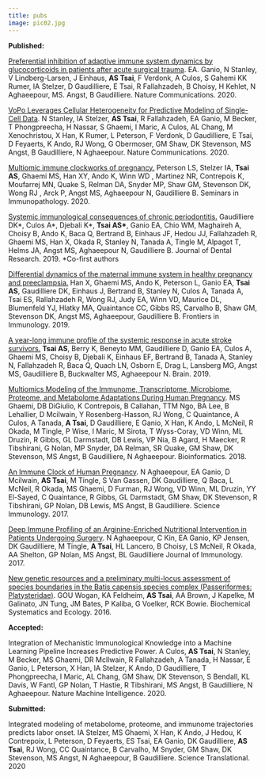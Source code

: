 ```yaml
---
title: pubs
image: pic02.jpg
---
```

<p class="p1"><strong>Published:</strong></p>

<p><a href="https://www.nature.com/articles/s41467-020-17565-y">Preferential inhibition of adaptive immune system dynamics by glucocorticoids in patients after acute surgical trauma</a>. EA. Ganio, N Stanley, V Lindberg-Larsen, J Einhaus, <b>AS Tsai</b>, F Verdonk, A Culos, S Gahemi KK Rumer, IA Stelzer, D Gaudilliere, E Tsai, R Fallahzadeh, B Choisy, H Kehlet, N Aghaeepour, MS. Angst, B Gaudilliere. Nature Communications. 2020. </p>

<p><a href="https://www.nature.com/articles/s41467-020-17569-8">VoPo Leverages Cellular Heterogeneity for Predictive Modeling of Single-Cell Data</a>. N Stanley, IA Stelzer, <b>AS Tsai</b>, R Fallahzadeh, EA Ganio, M Becker, T Phongpreecha, H Nassar, S Ghaemi, I Maric, A Culos, AL Chang, M Xenochristou, X Han, K Rumer, L Peterson, F Verdonk, D Gaudilliere, E Tsai, D Feyaerts, K Ando, RJ Wong, G Obermoser, GM Shaw, DK Stevenson, MS Angst, B Gaudilliere, N Aghaeepour. Nature Communications. 2020. </p>

<p> <a href="https://doi.org/10.1007/s00281-019-00772-1">Multiomic immune clockworks of pregnancy.</a> Peterson LS, Stelzer IA, <b>Tsai AS</b>, Ghaemi MS, Han XY, Ando K, Winn WD , Martinez NR, Contrepois K, Moufarrej MN, Quake S, Relman DA, Snyder MP, Shaw GM, Stevenson DK, Wong RJ , Arck P, Angst MS, Aghaeepour N, Gaudilliere B. Seminars in Immunopathology. 2020.

<p> <a href="https://journals.sagepub.com/doi/abs/10.1177/0022034519857714">Systemic immunological consequences of chronic periodontitis.</a> Gaudilliere DK*, Culos A*, Djebali K*, <b>Tsai AS*</b>, Ganio EA, Chio WM, Maghaireh A, Choisy B, Ando K, Baca Q, Bertrand B, Einhaus JF, Hedou JJ, Fallahzadeh R, Ghaemi MS, Han X, Okada R, Stanley N, Tanada A, Tingle M, Alpagot T, Helms JA, Angst MS, Aghaeepour N, Gaudilliere B.  Journal of Dental Research. 2019. *Co-first authors </p>

<p> <a href="https://www.frontiersin.org/articles/10.3389/fimmu.2019.01305/abstract">Differential dynamics of the maternal immune system in healthy pregnancy and preeclampsia.</a> Han X, Ghaemi MS, Ando K, Peterson L, Ganio EA, <b>Tsai AS</b>, Gaudilliere DK, Einhaus J, Bertrand B, Stanley N, Culos A, Tanada A, Tsai ES, Rallahzadeh R, Wong RJ, Judy EA, Winn VD, Maurice DL, Blumenfeld YJ, Hlatky MA, Quaintance CC, Gibbs RS, Carvalho B, Shaw GM, Stevenson DK, Angst MS, Aghaeepour, Gaudilliere B.  Frontiers in Immunology. 2019.</p>

<p> <a href="https://academic.oup.com/brain/advance-article/doi/10.1093/brain/awz022/5373058">A year-long immune profile of the systemic response in acute stroke survivors.</a> <b>Tsai AS</b>, Berry K, Beneyto MM, Gaudilliere D, Ganio EA, Culos A, Ghaemi MS, Choisy B, Djebali K, Einhaus EF, Bertrand B, Tanada A, Stanley N, Fallahzadeh R, Baca Q, Quach LN, Osborn E, Drag L, Lansberg MG, Angst MS, Gaudilliere B, Buckwalter MS, Aghaeepour N. Brain. 2019. <p>

<p> <a href="https://academic.oup.com/bioinformatics/advance-article/doi/10.1093/bioinformatics/bty537/5047759">Multiomics Modeling of the Immunome, Transcriptome, Microbiome, Proteome, and Metabolome Adaptations During Human Pregnancy</a>. MS Ghaemi, DB DiGiulio, K Contrepois, B Callahan, TTM Ngo, BA Lee, B Lehallier, D Mcilwain, Y Rosenberg-Hasson, RJ Wong, C Quaintance, A Culos, A Tanada, <b>A Tsai</b>, D Gaudilliere, E Ganio, X Han, K Ando, L McNeil, R Okada, M Tingle, P Wise, I Maric, M Sirota, T Wyss-Coray, VD Winn, ML Druzin, R Gibbs, GL Darmstadt, DB Lewis, VP Nia, B Agard, H Maecker, R Tibshirani, G Nolan, MP Snyder, DA Relman, SR Quake, GM Shaw, DK Stevenson, MS Angst, B Gaudilliere, N Aghaeepour. Bioinformatics. 2018. </p>

<p><a href="http://immunology.sciencemag.org/content/2/15/eaan2946">An Immune Clock of Human Pregnancy</a>. N Aghaeepour, EA Ganio, D Mcilwain, <b>AS Tsai</b>, M Tingle, S Van Gassen, DK Gaudilliere, Q Baca, L McNeil, R Okada, MS Ghaemi, D Furman, RJ Wong, VD Winn, ML Druzin, YY El-Sayed, C Quaintance, R Gibbs, GL Darmstadt, GM Shaw, DK Stevenson, R Tibshirani, GP Nolan, DB Lewis, MS Angst, B Gaudilliere. Science Immunology. 2017. </p>

<p><a href="http://www.jimmunol.org/content/199/6/2171">Deep Immune Profiling of an Arginine-Enriched Nutritional Intervention in Patients Undergoing Surgery</a>. N Aghaeepour, C Kin, EA Ganio, KP Jensen, DK Gaudilliere, M Tingle, <b>A Tsai</b>, HL Lancero, B Choisy, LS McNeil, R Okada, AA Shelton, GP Nolan, MS Angst, BL Gaudilliere Journal of Immunology. 2017. </p>

<p><a href="https://www.sciencedirect.com/science/article/pii/S0305197816300072">New genetic resources and a preliminary multi-locus assessment of species boundaries in the Batis capensis species complex (Passeriformes: Platysteridae)</a>. GOU Wogan, KA Feldheim, <b>AS Tsai</b>, AA Brown, J Kapelke, M Galinato, JN Tung, JM Bates, P Kaliba, G Voelker, RCK Bowie. Biochemical Systematics and Ecology. 2016.</p>

<p class="p1"><strong>Accepted:</strong></p>

<p>Integration of Mechanistic Immunological Knowledge into a Machine Learning Pipeline Increases Predictive Power. A Culos, <b>AS Tsai</b>, N Stanley, M Becker, MS Ghaemi, DR McIlwain, R Fallahzadeh, A Tanada, H Nassar, E Ganio, L Peterson, X Han, IA Stelzer, K Ando, D Gaudilliere, T Phongpreecha, I Maric, AL Chang, GM Shaw, DK Stevenson, S Bendall, KL Davis, W Fantl, GP Nolan, T Hastie, R Tibshirani, MS Angst, B Gaudilliere, N Aghaeepour. Nature Machine Intelligence. 2020. </p>

<p class="p1"><strong>Submitted:</strong></p>

<p>Integrated modeling of metabolome, proteome, and immunome trajectories predicts labor onset. IA Stelzer, MS Ghaemi, X Han, K Ando, J Hedou, K Contrepoix, L Peterson, D Feyaerts, ES Tsai, EA Ganio, DK Gaudilliere, <b>AS Tsai</b>, RJ Wong, CC Quaintance, B Carvalho, M Snyder, GM Shaw, DK Stevenson, MS Angst, N Aghaeepour, B Gaudilliere. Science Translational. 2020 </p>

